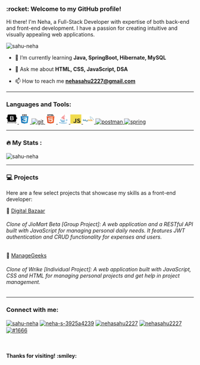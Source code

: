 
<!---
sahu-neha/sahu-neha is a ✨ special ✨ repository because its `README.md` (this file) appears on your GitHub profile.
You can click the Preview link to take a look at your changes.
--->
<!-- 
<div id="badges">
  <a href="your-linkedin-URL">
    <img src="https://img.shields.io/badge/LinkedIn-blue?style=for-the-badge&logo=linkedin&logoColor=white" alt="LinkedIn Badge"/>
  </a>
  <a href="your-youtube-URL">
    <img src="https://img.shields.io/badge/Discord-purple?style=for-the-badge&logo=discord&logoColor=white" alt="Discord Badge"/>
  </a>
  <a href="your-CodePen-URL">
    <img src="https://img.shields.io/badge/CodePen-blue?style=for-the-badge&logo=codepen&logoColor=white" alt="CodePen Badge"/>
  </a>
 <a href="your-CodePen-URL">
    <img src="https://img.shields.io/badge/HackerRank-darkgreen?style=for-the-badge&logo=hackerrank&logoColor=white" alt="hackerrank Badge"/>
  </a>
 <a href="your-CodePen-URL">
    <img src="https://img.shields.io/badge/LeetCode-yellow?style=for-the-badge&logo=leetcode&logoColor=white" alt="LeetCode Badge"/>
  </a>
</div> -->

<h3>:rocket: Welcome to my GitHub profile!</h3>

Hi there! I'm Neha, a Full-Stack Developer with expertise of both back-end and front-end development. I have a passion for creating intuitive and visually appealing web applications.

<p align="left"> <img src="https://komarev.com/ghpvc/?username=sahu-neha&label=Profile%20views&color=0e75b6&style=flat" alt="sahu-neha" /> </p>

<!-- <p align="left"> <a href="https://github.com/ryo-ma/github-profile-trophy"><img src="https://github-profile-trophy.vercel.app/?username=sahu-neha" alt="sahu-neha" /></a> </p>
 -->
- 🌱 I’m currently learning **Java, SpringBoot, Hibernate, MySQL**

- 💬 Ask me about **HTML, CSS, JavaScript, DSA**

- 📫 How to reach me **nehasahu2227@gmail.com**

<hr>
<h3 align="left">Languages and Tools:</h3>
<p align="left"> <a href="https://getbootstrap.com" target="_blank" rel="noreferrer"> <img src="https://raw.githubusercontent.com/devicons/devicon/master/icons/bootstrap/bootstrap-plain-wordmark.svg" alt="bootstrap" width="30" height="25"/> </a> <a href="https://www.w3schools.com/css/" target="_blank" rel="noreferrer"> <img src="https://raw.githubusercontent.com/devicons/devicon/master/icons/css3/css3-original-wordmark.svg" alt="css3" width="30" height="25"/> </a> <a href="https://git-scm.com/" target="_blank" rel="noreferrer"> <img src="https://www.vectorlogo.zone/logos/git-scm/git-scm-icon.svg" alt="git" width="30" height="25"/> </a> <a href="https://www.w3.org/html/" target="_blank" rel="noreferrer"> <img src="https://raw.githubusercontent.com/devicons/devicon/master/icons/html5/html5-original-wordmark.svg" alt="html5" width="30" height="25"/> </a> <a href="https://www.java.com" target="_blank" rel="noreferrer"> <img src="https://raw.githubusercontent.com/devicons/devicon/master/icons/java/java-original.svg" alt="java" width="30" height="25"/> </a> <a href="https://developer.mozilla.org/en-US/docs/Web/JavaScript" target="_blank" rel="noreferrer"> <img src="https://raw.githubusercontent.com/devicons/devicon/master/icons/javascript/javascript-original.svg" alt="javascript" width="30" height="25"/> </a> <a href="https://www.mysql.com/" target="_blank" rel="noreferrer"> <img src="https://raw.githubusercontent.com/devicons/devicon/master/icons/mysql/mysql-original-wordmark.svg" alt="mysql" width="30" height="25"/> </a> <a href="https://postman.com" target="_blank" rel="noreferrer"> <img src="https://www.vectorlogo.zone/logos/getpostman/getpostman-icon.svg" alt="postman" width="30" height="25"/> </a> <a href="https://spring.io/" target="_blank" rel="noreferrer"> <img src="https://www.vectorlogo.zone/logos/springio/springio-icon.svg" alt="spring" width="30" height="25"/> </a> </p>

<hr>

### :fire: My Stats :
<p><img align="center" src="https://github-readme-streak-stats.herokuapp.com/?user=sahu-neha&theme=dark" alt="sahu-neha" /></p>
<!-- [![Top Langs](https://github-readme-stats.vercel.app/api/top-langs/?username=your-github-username)](https://github.com/anuraghazra/github-readme-stats) -->

<hr>

### :computer: Projects

Here are a few select projects that showcase my skills as a front-end developer:

:electric_plug: [Digital Bazaar](https://digital-bazaar.netlify.app/)
 <h6> Clone of JioMart Beta [Group Project]: A web application and a RESTful API built with JavaScript for managing personal daily needs. It features JWT authentication and CRUD functionality for expenses and users.</h6> 

:page_with_curl: [ManageGeeks](https://heartfelt-belekoy-7286f4.netlify.app/)
<h6>Clone of Wrike [Individual Project]: A web application built with JavaScript, CSS and HTML for managing personal projects and get help in project management.</h6>


<hr>
<h3 align="left">Connect with me:</h3>
<p align="left">
<a href="https://codepen.io/sahu-neha" target="blank"><img align="center" src="https://raw.githubusercontent.com/rahuldkjain/github-profile-readme-generator/master/src/images/icons/Social/codepen.svg" alt="sahu-neha" height="25" width="30" /></a>
<a href="https://linkedin.com/in/neha-s-3925a4239" target="blank"><img align="center" src="https://raw.githubusercontent.com/rahuldkjain/github-profile-readme-generator/master/src/images/icons/Social/linked-in-alt.svg" alt="neha-s-3925a4239" height="25" width="30" /></a>
<a href="https://www.hackerrank.com/nehasahu2227" target="blank"><img align="center" src="https://raw.githubusercontent.com/rahuldkjain/github-profile-readme-generator/master/src/images/icons/Social/hackerrank.svg" alt="nehasahu2227" height="25" width="30" /></a>
<a href="https://www.leetcode.com/nehasahu2227" target="blank"><img align="center" src="https://raw.githubusercontent.com/rahuldkjain/github-profile-readme-generator/master/src/images/icons/Social/leet-code.svg" alt="nehasahu2227" height="25" width="40" /></a>
<a href="https://discord.gg/#1666" target="blank"><img align="center" src="https://raw.githubusercontent.com/rahuldkjain/github-profile-readme-generator/master/src/images/icons/Social/discord.svg" alt="#1666" height="25" width="30" /></a>
</p>
<br>

<h4>Thanks for visiting! :smiley:</h4>


